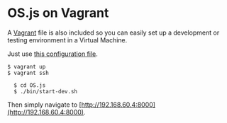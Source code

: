 # OS.js on Vagrant

A [Vagrant](https://www.vagrantup.com/) file is also included so you can easily set up a development or testing environment in a Virtual Machine.

Just use [this configuration file](https://raw.githubusercontent.com/os-js/OS.js/master/Vagrantfile).

```shell
$ vagrant up
$ vagrant ssh

  $ cd OS.js
  $ ./bin/start-dev.sh
```

Then simply navigate to [http://192.168.60.4:8000](http://192.168.60.4:8000).

